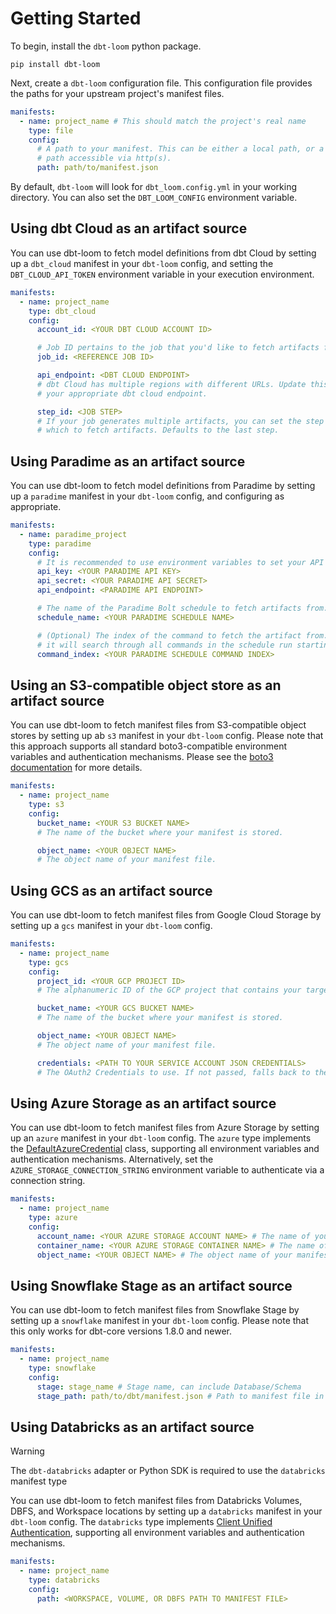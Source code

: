 # Getting Started

To begin, install the `dbt-loom` python package.

```console
pip install dbt-loom
```

Next, create a `dbt-loom` configuration file. This configuration file provides the paths for your
upstream project's manifest files.

```yaml
manifests:
  - name: project_name # This should match the project's real name
    type: file
    config:
      # A path to your manifest. This can be either a local path, or a remote
      # path accessible via http(s).
      path: path/to/manifest.json
```

By default, `dbt-loom` will look for `dbt_loom.config.yml` in your working directory. You can also set the
`DBT_LOOM_CONFIG` environment variable.

## Using dbt Cloud as an artifact source

You can use dbt-loom to fetch model definitions from dbt Cloud by setting up a `dbt_cloud` manifest in your `dbt-loom` config, and setting the `DBT_CLOUD_API_TOKEN` environment variable in your execution environment.

```yaml
manifests:
  - name: project_name
    type: dbt_cloud
    config:
      account_id: <YOUR DBT CLOUD ACCOUNT ID>

      # Job ID pertains to the job that you'd like to fetch artifacts from.
      job_id: <REFERENCE JOB ID>

      api_endpoint: <DBT CLOUD ENDPOINT>
      # dbt Cloud has multiple regions with different URLs. Update this to
      # your appropriate dbt cloud endpoint.

      step_id: <JOB STEP>
      # If your job generates multiple artifacts, you can set the step from
      # which to fetch artifacts. Defaults to the last step.
```

## Using Paradime as an artifact source

You can use dbt-loom to fetch model definitions from Paradime by setting up a
`paradime` manifest in your `dbt-loom` config, and configuring as appropriate.

```yaml
manifests:
  - name: paradime_project
    type: paradime
    config:
      # It is recommended to use environment variables to set your API credentials.
      api_key: <YOUR PARADIME API KEY>
      api_secret: <YOUR PARADIME API SECRET>
      api_endpoint: <PARADIME API ENDPOINT>

      # The name of the Paradime Bolt schedule to fetch artifacts from.
      schedule_name: <YOUR PARADIME SCHEDULE NAME>

      # (Optional) The index of the command to fetch the artifact from. If not provided,
      # it will search through all commands in the schedule run starting from the last command.
      command_index: <YOUR PARADIME SCHEDULE COMMAND INDEX>
```

## Using an S3-compatible object store as an artifact source

You can use dbt-loom to fetch manifest files from S3-compatible object stores
by setting up ab `s3` manifest in your `dbt-loom` config. Please note that this
approach supports all standard boto3-compatible environment variables and authentication mechanisms. Please see the [boto3 documentation](https://boto3.amazonaws.com/v1/documentation/api/latest/guide/credentials.html#environment-variables) for more details.

```yaml
manifests:
  - name: project_name
    type: s3
    config:
      bucket_name: <YOUR S3 BUCKET NAME>
      # The name of the bucket where your manifest is stored.

      object_name: <YOUR OBJECT NAME>
      # The object name of your manifest file.
```

## Using GCS as an artifact source

You can use dbt-loom to fetch manifest files from Google Cloud Storage by setting up a `gcs` manifest in your `dbt-loom` config.

```yaml
manifests:
  - name: project_name
    type: gcs
    config:
      project_id: <YOUR GCP PROJECT ID>
      # The alphanumeric ID of the GCP project that contains your target bucket.

      bucket_name: <YOUR GCS BUCKET NAME>
      # The name of the bucket where your manifest is stored.

      object_name: <YOUR OBJECT NAME>
      # The object name of your manifest file.

      credentials: <PATH TO YOUR SERVICE ACCOUNT JSON CREDENTIALS>
      # The OAuth2 Credentials to use. If not passed, falls back to the default inferred from the environment.
```

## Using Azure Storage as an artifact source

You can use dbt-loom to fetch manifest files from Azure Storage
by setting up an `azure` manifest in your `dbt-loom` config. The `azure` type implements
the [DefaultAzureCredential](https://learn.microsoft.com/en-us/python/api/azure-identity/azure.identity.defaultazurecredential?view=azure-python)
class, supporting all environment variables and authentication mechanisms.
Alternatively, set the `AZURE_STORAGE_CONNECTION_STRING` environment variable to
authenticate via a connection string.

```yaml
manifests:
  - name: project_name
    type: azure
    config:
      account_name: <YOUR AZURE STORAGE ACCOUNT NAME> # The name of your Azure Storage account
      container_name: <YOUR AZURE STORAGE CONTAINER NAME> # The name of your Azure Storage container
      object_name: <YOUR OBJECT NAME> # The object name of your manifest file.
```

## Using Snowflake Stage as an artifact source

You can use dbt-loom to fetch manifest files from Snowflake Stage by setting up a `snowflake` manifest in your `dbt-loom` config. Please note that this only
works for dbt-core versions 1.8.0 and newer.

```yaml
manifests:
  - name: project_name
    type: snowflake
    config:
      stage: stage_name # Stage name, can include Database/Schema
      stage_path: path/to/dbt/manifest.json # Path to manifest file in the stage
```

## Using Databricks as an artifact source

> [!WARNING]
> The `dbt-databricks` adapter or Python SDK is required to use the `databricks` manifest type

You can use dbt-loom to fetch manifest files from Databricks Volumes, DBFS, and Workspace locations by setting up a `databricks`
manifest in your `dbt-loom` config. The `databricks` type implements
[Client Unified Authentication](https://docs.databricks.com/aws/en/dev-tools/auth/unified-auth), supporting all environment variables
and authentication mechanisms.

```yaml
manifests:
  - name: project_name
    type: databricks
    config:
      path: <WORKSPACE, VOLUME, OR DBFS PATH TO MANIFEST FILE>
```
